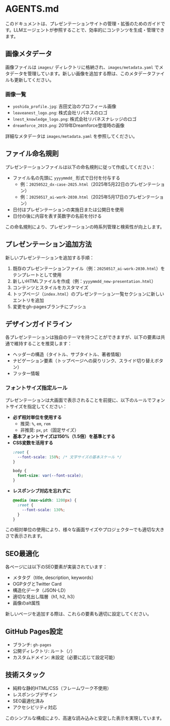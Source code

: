 # AGENTS.md

このドキュメントは、プレゼンテーションサイトの管理・拡張のためのガイドです。LLMエージェントが参照することで、効率的にコンテンツを生成・管理できます。

## 画像メタデータ

画像ファイルは `images/` ディレクトリに格納され、`images/metadata.yaml` でメタデータを管理しています。新しい画像を追加する際は、このメタデータファイルも更新してください。

### 画像一覧

- `yoshida_profile.jpg`: 吉田丈治のプロフィール画像
- `leaveanest_logo.png`: 株式会社リバネスのロゴ
- `lnest_knowledge_logo.png`: 株式会社リバネスナレッジのロゴ
- `dreamforce_2019.png`: 2019年Dreamforce登壇時の画像

詳細なメタデータは `images/metadata.yaml` を参照してください。

## ファイル命名規則

プレゼンテーションファイルは以下の命名規則に従って作成してください：

- ファイル名の先頭に `yyyymmdd_` 形式で日付を付与する
  - 例：`20250522_dx-case-2025.html`（2025年5月22日のプレゼンテーション）
  - 例：`20250517_ai-work-2030.html`（2025年5月17日のプレゼンテーション）
- 日付はプレゼンテーションの実施日または公開日を使用
- 日付の後に内容を表す英数字の名前を付ける

この命名規則により、プレゼンテーションの時系列管理と検索性が向上します。

## プレゼンテーション追加方法

新しいプレゼンテーションを追加する手順：

1. 既存のプレゼンテーションファイル（例：`20250517_ai-work-2030.html`）をテンプレートとして使用
2. 新しいHTMLファイルを作成（例：`yyyymmdd_new-presentation.html`）
3. コンテンツとスタイルをカスタマイズ
4. トップページ（`index.html`）のプレゼンテーション一覧セクションに新しいエントリを追加
5. 変更をgh-pagesブランチにプッシュ

## デザインガイドライン

各プレゼンテーションは独自のテーマを持つことができますが、以下の要素は共通で維持することを推奨します：

- ヘッダーの構造（タイトル、サブタイトル、著者情報）
- ナビゲーション要素（トップページへの戻りリンク、スライド切り替えボタン）
- フッター情報

### フォントサイズ指定ルール

プレゼンテーションは大画面で表示されることを前提に、以下のルールでフォントサイズを指定してください：

- **必ず相対単位を使用する**
  - 推奨: `%`, `em`, `rem`
  - 非推奨: `px`, `pt`（固定サイズ）
- **基本フォントサイズは150%（1.5倍）を基準とする**
- **CSS変数を活用する**
  ```css
  :root {
    --font-scale: 150%; /* 文字サイズの基本スケール */
  }
  
  body {
    font-size: var(--font-scale);
  }
  ```
- **レスポンシブ対応を忘れずに**
  ```css
  @media (max-width: 1200px) {
    :root {
      --font-scale: 130%;
    }
  }
  ```

この相対単位の使用により、様々な画面サイズやプロジェクターでも適切な大きさで表示されます。

## SEO最適化

各ページには以下のSEO要素が実装されています：

- メタタグ（title, description, keywords）
- OGPタグとTwitter Card
- 構造化データ（JSON-LD）
- 適切な見出し階層（h1, h2, h3）
- 画像のalt属性

新しいページを追加する際は、これらの要素も適切に設定してください。

## GitHub Pages設定

- ブランチ: `gh-pages`
- 公開ディレクトリ: ルート（`/`）
- カスタムドメイン: 未設定（必要に応じて設定可能）

## 技術スタック

- 純粋な静的HTML/CSS（フレームワーク不使用）
- レスポンシブデザイン
- SEO最適化済み
- アクセシビリティ対応

このシンプルな構成により、高速な読み込みと安定した表示を実現しています。
